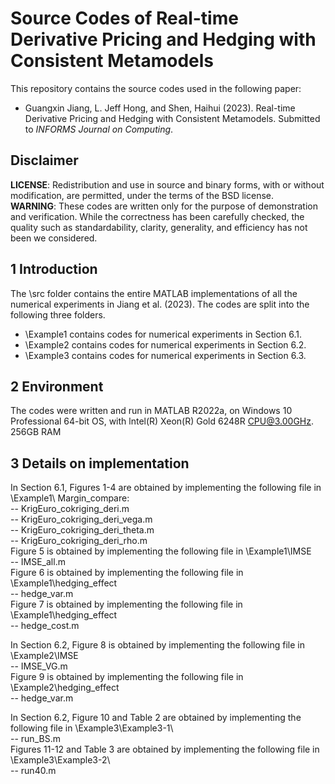 # Source Codes of Real-time Derivative Pricing and Hedging with Consistent Metamodels
This repository contains the source codes used in the following paper:  
- Guangxin Jiang, L. Jeff Hong, and Shen, Haihui (2023). Real-time Derivative Pricing and Hedging with Consistent Metamodels. Submitted to _INFORMS Journal on Computing_.
## Disclaimer
**LICENSE**: Redistribution and use in source and binary forms, with or without modification, are permitted, under the terms of the BSD license.  
**WARNING**: These codes are written only for the purpose of demonstration and verification. While the correctness has been carefully checked, the quality such as standardability, clarity, generality, and efficiency has not been we considered.  
## 1 Introduction
The \src folder contains the entire MATLAB implementations of all the numerical experiments in Jiang et al. (2023). The codes are split into the following three folders.  
- \Example1 contains codes for numerical experiments in Section 6.1.  
- \Example2 contains codes for numerical experiments in Section 6.2.  
- \Example3 contains codes for numerical experiments in Section 6.3.  
## 2 Environment
The codes were written and run in MATLAB R2022a, on Windows 10 Professional 64-bit OS, with lntel(R) Xeon(R) Gold 6248R CPU@3.00GHz. 256GB RAM
## 3 Details on implementation
In Section 6.1, Figures 1-4 are obtained by implementing the following file in \Example1\ Margin\_compare:  
-- KrigEuro_cokriging_deri.m  
-- KrigEuro_cokriging_deri_vega.m   
-- KrigEuro_cokriging_deri_theta.m  
-- KrigEuro_cokriging_deri_rho.m  
Figure 5 is obtained by implementing the following file in \Example1\IMSE  
-- IMSE_all.m  
Figure 6 is obtained by implementing the following file in \Example1\hedging\_effect  
-- hedge_var.m  
Figure 7 is obtained by implementing the following file in \Example1\hedging\_effect  
-- hedge_cost.m

In Section 6.2, Figure 8 is obtained by implementing the following file in \Example2\IMSE  
-- IMSE_VG.m  
Figure 9 is obtained by implementing the following file in \Example2\hedging\_effect  
-- hedge_var.m  

In Section 6.2, Figure 10 and Table 2 are obtained by implementing the following file in \Example3\Example3-1\  
-- run_BS.m  
Figures 11-12 and Table 3 are obtained by implementing the following file in \Example3\Example3-2\  
-- run40.m
